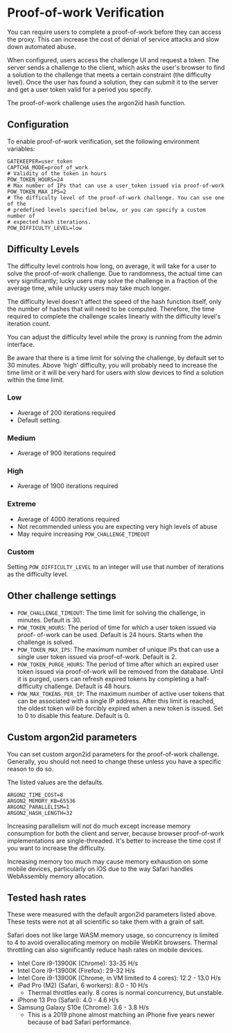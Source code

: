 # Proof-of-work Verification

You can require users to complete a proof-of-work before they can access the
proxy. This can increase the cost of denial of service attacks and slow down
automated abuse.

When configured, users access the challenge UI and request a token. The server
sends a challenge to the client, which asks the user's browser to find a 
solution to the challenge that meets a certain constraint (the difficulty
level). Once the user has found a solution, they can submit it to the server
and get a user token valid for a period you specify.

The proof-of-work challenge uses the argon2id hash function.

## Configuration

To enable proof-of-work verification, set the following environment variables:

```
GATEKEEPER=user_token
CAPTCHA_MODE=proof_of_work
# Validity of the token in hours
POW_TOKEN_HOURS=24
# Max number of IPs that can use a user_token issued via proof-of-work
POW_TOKEN_MAX_IPS=2
# The difficulty level of the proof-of-work challenge. You can use one of the
# predefined levels specified below, or you can specify a custom number of
# expected hash iterations.
POW_DIFFICULTY_LEVEL=low
```

## Difficulty Levels

The difficulty level controls how long, on average, it will take for a user to
solve the proof-of-work challenge. Due to randomness, the actual time can very
significantly; lucky users may solve the challenge in a fraction of the average
time, while unlucky users may take much longer.

The difficulty level doesn't affect the speed of the hash function itself, only
the number of hashes that will need to be computed. Therefore, the time required
to complete the challenge scales linearly with the difficulty level's iteration
count.

You can adjust the difficulty level while the proxy is running from the admin
interface.

Be aware that there is a time limit for solving the challenge, by default set to
30 minutes. Above 'high' difficulty, you will probably need to increase the time
limit or it will be very hard for users with slow devices to find a solution
within the time limit.

### Low

- Average of 200 iterations required
- Default setting.

### Medium

- Average of 900 iterations required

### High

- Average of 1900 iterations required

### Extreme

- Average of 4000 iterations required
- Not recommended unless you are expecting very high levels of abuse
- May require increasing `POW_CHALLENGE_TIMEOUT`

### Custom

Setting `POW_DIFFICULTY_LEVEL` to an integer will use that number of iterations
as the difficulty level.

## Other challenge settings

- `POW_CHALLENGE_TIMEOUT`: The time limit for solving the challenge, in minutes.
  Default is 30.
- `POW_TOKEN_HOURS`: The period of time for which a user token issued via proof-
  of-work can be used. Default is 24 hours. Starts when the challenge is solved.
- `POW_TOKEN_MAX_IPS`: The maximum number of unique IPs that can use a single
  user token issued via proof-of-work. Default is 2.
- `POW_TOKEN_PURGE_HOURS`: The period of time after which an expired user token
  issued via proof-of-work will be removed from the database. Until it is
  purged, users can refresh expired tokens by completing a half-difficulty
  challenge. Default is 48 hours.
- `POW_MAX_TOKENS_PER_IP`: The maximum number of active user tokens that can
  be associated with a single IP address. After this limit is reached, the
  oldest token will be forcibly expired when a new token is issued. Set to 0
  to disable this feature. Default is 0.

## Custom argon2id parameters

You can set custom argon2id parameters for the proof-of-work challenge.
Generally, you should not need to change these unless you have a specific
reason to do so.

The listed values are the defaults.

```
ARGON2_TIME_COST=8
ARGON2_MEMORY_KB=65536
ARGON2_PARALLELISM=1
ARGON2_HASH_LENGTH=32
```

Increasing parallelism will not do much except increase memory consumption for
both the client and server, because browser proof-of-work implementations are
single-threaded. It's better to increase the time cost if you want to increase
the difficulty.

Increasing memory too much may cause memory exhaustion on some mobile devices,
particularly on iOS due to the way Safari handles WebAssembly memory allocation.

## Tested hash rates

These were measured with the default argon2id parameters listed above. These
tests were not at all scientific so take them with a grain of salt.

Safari does not like large WASM memory usage, so concurrency is limited to 4 to
avoid overallocating memory on mobile WebKit browsers. Thermal throttling can
also significantly reduce hash rates on mobile devices.

- Intel Core i9-13900K (Chrome): 33-35 H/s
- Intel Core i9-13900K (Firefox): 29-32 H/s
- Intel Core i9-13900K (Chrome, in VM limited to 4 cores): 12.2 - 13.0 H/s
- iPad Pro (M2) (Safari, 6 workers): 8.0 - 10 H/s
  - Thermal throttles early. 8 cores is normal concurrency, but unstable.
- iPhone 13 Pro (Safari): 4.0 - 4.6 H/s
- Samsung Galaxy S10e (Chrome): 3.6 - 3.8 H/s
  - This is a 2019 phone almost matching an iPhone five years newer because of
    bad Safari performance.

